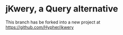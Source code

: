 
# jKwery, a Query alternative

 This branch has be forked into a new project at https://github.com/Hypher/jkwery

